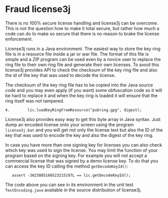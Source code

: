 # Fraud license3j

There is no 100% secure license handling and license3j can be overcome. This is
not the question how to make it total secure, but rather how much a code can do
to make so secure that there is no reason to brake the license enforcement.

License3j runs in a Java environment. The easiest way to store the key ring
file is in a resource file inside a jar or war file. The format of this file is
simple and a ZIP program can be used even by a novice user to replace the ring
file to their own ring file and generate their own licenses. To avoid this
license3j provides API to check the checksum of the key ring file and also the
id of the key that was used to decode the license.

The checksum of the key ring file has to be copied into the Java source code
and you may even apply (if you want) some obfuscation code so it will be
hard to replace it and when the key ring is loaded it will ensure that the
ring itself was not tampered.

```
4.        lic.loadKeyRingFromResource("pubring.gpg", digest);
```

License3j also provides easy way to get this byte array in Java
syntax. Just dump an encoded license onto your screen using the program
`license3j.bat` and you will get not only the license text but also the
ID of the key that was used to encode the key and also the digest of the
key ring.

In case you have more than one signing key for licenses you can
also check which key was used to sign the license. You may
limit the function of your program based on the signing key.
For example you will not accept a commercial license that was
signed by a demo license key. To do that you can access the key ID calling the
method `getDecodeKeyId()`:

```
   assert -3623885160523215197L == lic.getDecodeKeyId();
```

The code above you can see in its environment in the unit test
`TestEncoding.java` available in the source distribution of license3j.
